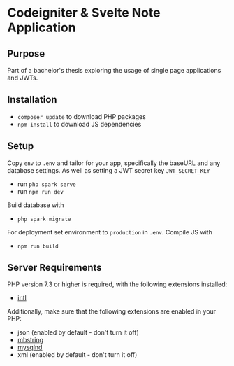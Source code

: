 # Codeigniter & Svelte Note Application

## Purpose

Part of a bachelor's thesis exploring the usage of single page applications and JWTs.

## Installation

- `composer update` to download PHP packages
- `npm install` to download JS dependencies

## Setup

Copy `env` to `.env` and tailor for your app, specifically the baseURL
and any database settings. As well as setting a JWT secret key `JWT_SECRET_KEY`

- run `php spark serve`
- run `npm run dev`

Build database with
- `php spark migrate`

For deployment set environment to `production` in `.env`.
Compile JS with

- `npm run build`

## Server Requirements

PHP version 7.3 or higher is required, with the following extensions installed:

- [intl](http://php.net/manual/en/intl.requirements.php)

Additionally, make sure that the following extensions are enabled in your PHP:

- json (enabled by default - don't turn it off)
- [mbstring](http://php.net/manual/en/mbstring.installation.php)
- [mysqlnd](http://php.net/manual/en/mysqlnd.install.php)
- xml (enabled by default - don't turn it off)

